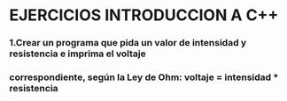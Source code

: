 # EJERCICIOS INTRODUCCION A C++

### 1.Crear un programa que pida un valor de intensidad y resistencia e imprima el voltaje
### correspondiente, según la Ley de Ohm: voltaje = intensidad * resistencia
